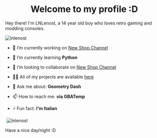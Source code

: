 <h1 align="center">Welcome to my profile :D</h3>

Hey there! I'm LNLenost, a 14 year old boy who loves retro gaming and modding consoles.

<p align="left"> <img src="https://komarev.com/ghpvc/?username=lnlenost&label=Profile%20views&color=0e75b6&style=flat" alt="lnlenost" /> </p>

<!--<p align="left"> <a href="https://github.com/ryo-ma/github-profile-trophy"><img src="https://github-profile-trophy.vercel.app/?username=lnlenost" alt="lnlenost" /></a> </p>-->

- 🔭 I’m currently working on [New Shop Channel](https://github.com/newshopchannel)

- 🌱 I’m currently learning **Python**

- 👯 I’m looking to collaborate on [New Shop Channel](https://github.com/newshopchannel)

- 👨‍💻 All of my projects are available [here](https://github.com/LNLenost?tab=repositories)

- 💬 Ask me about: **Geometry Dash**

- 📫 How to reach me: **via GBATemp**

- ⚡ Fun fact: **I'm Italian**

<p>&nbsp;<img align="center" src="https://github-readme-stats.vercel.app/api?username=lnlenost&show_icons=true&locale=en" alt="lnlenost" /></p>

Have a nice day/night :D
